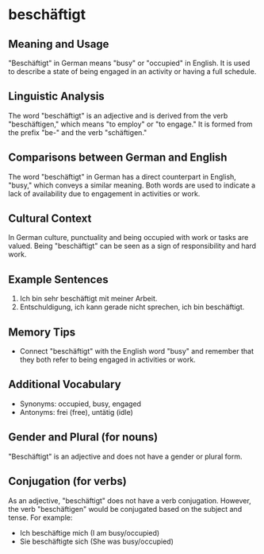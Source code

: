 # beschäftigt
## Meaning and Usage
"Beschäftigt" in German means "busy" or "occupied" in English. It is used to describe a state of being engaged in an activity or having a full schedule.

## Linguistic Analysis
The word "beschäftigt" is an adjective and is derived from the verb "beschäftigen," which means "to employ" or "to engage." It is formed from the prefix "be-" and the verb "schäftigen."

## Comparisons between German and English
The word "beschäftigt" in German has a direct counterpart in English, "busy," which conveys a similar meaning. Both words are used to indicate a lack of availability due to engagement in activities or work.

## Cultural Context
In German culture, punctuality and being occupied with work or tasks are valued. Being "beschäftigt" can be seen as a sign of responsibility and hard work.

## Example Sentences
1. Ich bin sehr beschäftigt mit meiner Arbeit.
2. Entschuldigung, ich kann gerade nicht sprechen, ich bin beschäftigt.

## Memory Tips
* Connect "beschäftigt" with the English word "busy" and remember that they both refer to being engaged in activities or work.

## Additional Vocabulary
- Synonyms: occupied, busy, engaged
- Antonyms: frei (free), untätig (idle)

## Gender and Plural (for nouns)
"Beschäftigt" is an adjective and does not have a gender or plural form.

## Conjugation (for verbs)
As an adjective, "beschäftigt" does not have a verb conjugation. However, the verb "beschäftigen" would be conjugated based on the subject and tense. For example:
- Ich beschäftige mich (I am busy/occupied)
- Sie beschäftigte sich (She was busy/occupied)